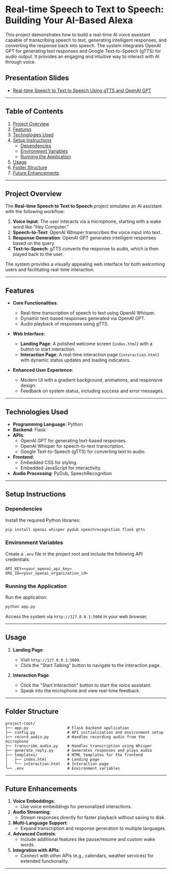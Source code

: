 # Real-time Speech to Text to Speech: Building Your AI-Based Alexa

This project demonstrates how to build a real-time AI voice assistant capable of transcribing speech to text, generating intelligent responses, and converting the response back into speech. The system integrates OpenAI GPT for generating text responses and Google Text-to-Speech (gTTS) for audio output. It provides an engaging and intuitive way to interact with AI through voice.

## Presentation Slides
- [Real-time Speech to Text to Speech Using gTTS and OpenAI GPT](https://docs.google.com/presentation/d/1CbL2lFYBnSoTADHjQwgMuR8LvWWeAMimzO6QSCxSjxI/edit?usp=sharing)

---

## Table of Contents
1. [Project Overview](#project-overview)
2. [Features](#features)
3. [Technologies Used](#technologies-used)
4. [Setup Instructions](#setup-instructions)
   - [Dependencies](#dependencies)
   - [Environment Variables](#environment-variables)
   - [Running the Application](#running-the-application)
5. [Usage](#usage)
6. [Folder Structure](#folder-structure)
7. [Future Enhancements](#future-enhancements)

---

## Project Overview
The **Real-time Speech to Text to Speech** project simulates an AI assistant with the following workflow:
1. **Voice Input**: The user interacts via a microphone, starting with a wake word like "Hey Computer."
2. **Speech-to-Text**: OpenAI Whisper transcribes the voice input into text.
3. **Response Generation**: OpenAI GPT generates intelligent responses based on the query.
4. **Text-to-Speech**: gTTS converts the response to audio, which is then played back to the user.

The system provides a visually appealing web interface for both welcoming users and facilitating real-time interaction.

---

## Features
- **Core Functionalities**:
  - Real-time transcription of speech to text using OpenAI Whisper.
  - Dynamic text-based responses generated via OpenAI GPT.
  - Audio playback of responses using gTTS.

- **Web Interface**:
  - **Landing Page**: A polished welcome screen (`index.html`) with a button to start interaction.
  - **Interaction Page**: A real-time interaction page (`interaction.html`) with dynamic status updates and loading indicators.

- **Enhanced User Experience**:
  - Modern UI with a gradient background, animations, and responsive design.
  - Feedback on system status, including success and error messages.

---

## Technologies Used
- **Programming Language**: Python
- **Backend**: Flask
- **APIs**:
  - OpenAI GPT for generating text-based responses.
  - OpenAI Whisper for speech-to-text transcription.
  - Google Text-to-Speech (gTTS) for converting text to audio.
- **Frontend**:
  - Embedded CSS for styling.
  - Embedded JavaScript for interactivity.
- **Audio Processing**: PyDub, SpeechRecognition

---

## Setup Instructions

### Dependencies
Install the required Python libraries:
```bash
pip install openai whisper pydub speechrecognition flask gtts
```

### Environment Variables
Create a `.env` file in the project root and include the following API credentials:
```
API_KEY=<your_openai_api_key>
ORG_ID=<your_openai_organization_id>
```

### Running the Application
Run the application:
```bash
python app.py
```

Access the system via `http://127.0.0.1:5000` in your web browser.

---

## Usage
1. **Landing Page**:
   - Visit `http://127.0.0.1:5000`.
   - Click the "Start Talking" button to navigate to the interaction page.

2. **Interaction Page**:
   - Click the "Start Interaction" button to start the voice assistant.
   - Speak into the microphone and view real-time feedback.

---

## Folder Structure
```
project-root/
├── app.py                 # Flask backend application
├── config.py              # API initialization and environment setup
├── record_audio.py        # Handles recording audio from the microphone
├── transcribe_audio.py    # Handles transcription using Whisper
├── generate_reply.py      # Generates responses and plays audio
├── templates/             # HTML templates for the frontend
│   ├── index.html         # Landing page
│   └── interaction.html   # Interaction page
└── .env                   # Environment variables
```

---

## Future Enhancements
1. **Voice Embeddings**:
   - Use voice embeddings for personalized interactions.
2. **Audio Streaming**:
   - Stream responses directly for faster playback without saving to disk.
3. **Multi-Language Support**:
   - Expand transcription and response generation to multiple languages.
4. **Advanced Controls**:
   - Include additional features like pause/resume and custom wake words.
5. **Integration with APIs**:
   - Connect with other APIs (e.g., calendars, weather services) for extended functionality.

---